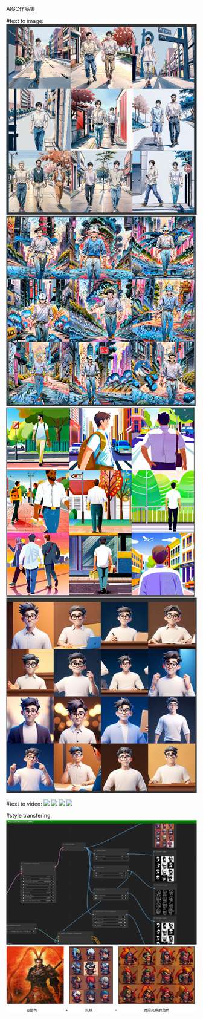 AIGC作品集

#text to image:
![](https://github.com/mummy2358/AIGCsamples/blob/main/samples/images/image1.png) ![](https://github.com/mummy2358/AIGCsamples/blob/main/samples/images/image2.png)
![](https://github.com/mummy2358/AIGCsamples/blob/main/samples/images/image3.png) ![](https://github.com/mummy2358/AIGCsamples/blob/main/samples/images/image4.JPEG)

#text to video:
![](https://github.com/mummy2358/AIGCsamples/blob/main/samples/gifs/gif1.gif) ![](https://github.com/mummy2358/AIGCsamples/blob/main/samples/gifs/gif2.gif)
![](https://github.com/mummy2358/AIGCsamples/blob/main/samples/gifs/gif3.gif) ![](https://github.com/mummy2358/AIGCsamples/blob/main/samples/gifs/gif4.gif)

#style transfering:
![](https://github.com/mummy2358/AIGCsamples/blob/main/samples/images/image5.png)
![](https://github.com/mummy2358/AIGCsamples/blob/main/samples/images/image6.png)
